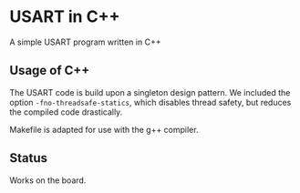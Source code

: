 # USART in C++

A simple USART program written in C++

## Usage of C++

The USART code is build upon a singleton design pattern.
We included the option `-fno-threadsafe-statics`, which
disables thread safety, but reduces the compiled code
drastically.

Makefile is adapted for use with the g++ compiler.

## Status
Works on the board.
